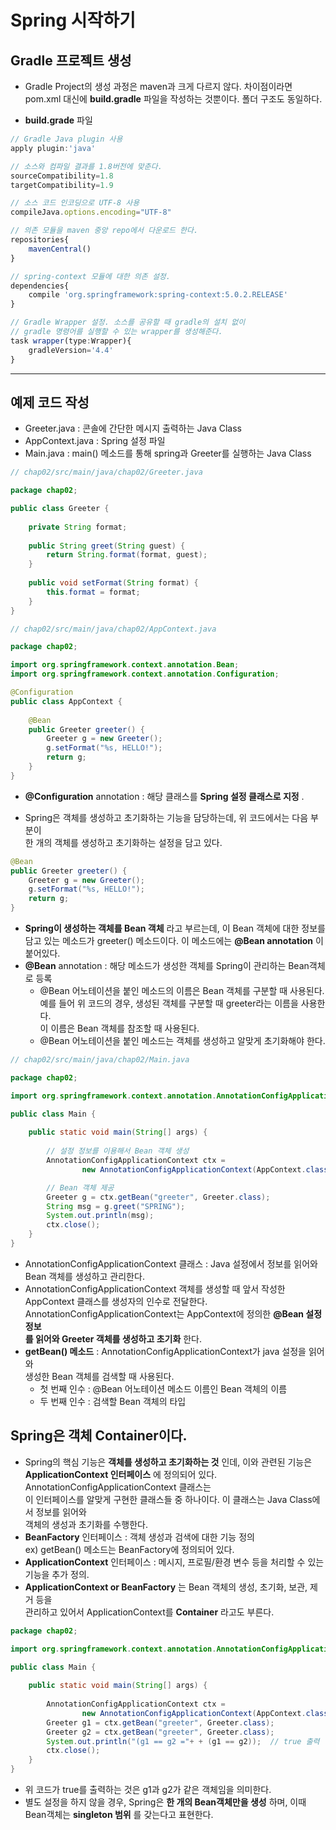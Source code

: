 Spring 시작하기
=====

<h2>Gradle 프로젝트 생성</h2>

* Gradle Project의 생성 과정은 maven과 크게 다르지 않다. 차이점이라면   
  pom.xml 대신에 __build.gradle__ 파일을 작성하는 것뿐이다. 폴더 구조도 동일하다.

* __build.grade__ 파일
```js
// Gradle Java plugin 사용
apply plugin:'java'

// 소스와 컴파일 결과를 1.8버전에 맞춘다.
sourceCompatibility=1.8
targetCompatibility=1.9

// 소스 코드 인코딩으로 UTF-8 사용
compileJava.options.encoding="UTF-8"

// 의존 모듈을 maven 중앙 repo에서 다운로드 한다.
repositories{
	mavenCentral()
}

// spring-context 모듈에 대한 의존 설정.
dependencies{
	compile 'org.springframework:spring-context:5.0.2.RELEASE'
}

// Gradle Wrapper 설정. 소스를 공유할 때 gradle의 설치 없이
// gradle 명령어를 실행할 수 있는 wrapper를 생성해준다.
task wrapper(type:Wrapper){
	gradleVersion='4.4'
}
```
<hr/>

<h2>예제 코드 작성</h2>

* Greeter.java : 콘솔에 간단한 메시지 출력하는 Java Class
* AppContext.java : Spring 설정 파일
* Main.java : main() 메소드를 통해 spring과 Greeter를 실행하는 Java Class

```java
// chap02/src/main/java/chap02/Greeter.java

package chap02;

public class Greeter {
	
	private String format;
	
	public String greet(String guest) {
		return String.format(format, guest);
	}
	
	public void setFormat(String format) {
		this.format = format;
	}
}
```

```java
// chap02/src/main/java/chap02/AppContext.java

package chap02;

import org.springframework.context.annotation.Bean;
import org.springframework.context.annotation.Configuration;

@Configuration
public class AppContext {
	
	@Bean
	public Greeter greeter() {
		Greeter g = new Greeter();
		g.setFormat("%s, HELLO!");
		return g;
	}
}
```
* __@Configuration__ annotation : 해당 클래스를 __Spring 설정 클래스로 지정__ .

* Spring은 객체를 생성하고 초기화하는 기능을 담당하는데, 위 코드에서는 다음 부분이   
  한 개의 객체를 생성하고 초기화하는 설정을 담고 있다.
```java
@Bean
public Greeter greeter() {
    Greeter g = new Greeter();
    g.setFormat("%s, HELLO!");
    return g;
}
```
* __Spring이 생성하는 객체를 Bean 객체__ 라고 부르는데, 이 Bean 객체에 대한 정보를   
  담고 있는 메소드가 greeter() 메소드이다. 이 메소드에는 __@Bean annotation__ 이 붙어있다.   
* __@Bean__ annotation : 해당 메소드가 생성한 객체를 Spring이 관리하는 Bean객체로 등록
  * @Bean 어노테이션을 붙인 메소드의 이름은 Bean 객체를 구분할 때 사용된다.   
    예를 들어 위 코드의 경우, 생성된 객체를 구분할 때 greeter라는 이름을 사용한다.   
    이 이름은 Bean 객체를 참조할 때 사용된다.
  * @Bean 어노테이션을 붙인 메소드는 객체를 생성하고 알맞게 초기화해야 한다.

```java
// chap02/src/main/java/chap02/Main.java

package chap02;

import org.springframework.context.annotation.AnnotationConfigApplicationContext;

public class Main {
	
	public static void main(String[] args) {
		
        // 설정 정보를 이용해서 Bean 객체 생성
		AnnotationConfigApplicationContext ctx = 
				new AnnotationConfigApplicationContext(AppContext.class);

        // Bean 객체 제공
		Greeter g = ctx.getBean("greeter", Greeter.class);
		String msg = g.greet("SPRING");
		System.out.println(msg);
		ctx.close();
	}
}
```
* AnnotationConfigApplicationContext 클래스 : Java 설정에서 정보를 읽어와   
  Bean 객체를 생성하고 관리한다.
* AnnotationConfigApplicationContext 객체를 생성할 때 앞서 작성한   
  AppContext 클래스를 생성자의 인수로 전달한다.   
  AnnotationConfigApplicationContext는 AppContext에 정의한 __@Bean 설정 정보__   
  __를 읽어와 Greeter 객체를 생성하고 초기화__ 한다.
* __getBean() 메소드__ : AnnotationConfigApplicationContext가 java 설정을 읽어와   
  생성한 Bean 객체를 검색할 때 사용된다.
  * 첫 번째 인수 : @Bean 어노테이션 메소드 이름인 Bean 객체의 이름
  * 두 번째 인수 : 검색할 Bean 객체의 타입
</hr>

<h2>Spring은 객체 Container이다.</h2>

* Spring의 핵심 기능은 __객체를 생성하고 초기화하는 것__ 인데, 이와 관련된 기능은   
  __ApplicationContext 인터페이스__ 에 정의되어 있다. AnnotationConfigApplicationContext 클래스는   
  이 인터페이스를 알맞게 구현한 클래스들 중 하나이다. 이 클래스는 Java Class에서 정보를 읽어와   
  객체의 생성과 초기화를 수행한다.
* __BeanFactory__ 인터페이스 : 객체 생성과 검색에 대한 기능 정의   
  ex) getBean() 메소드는 BeanFactory에 정의되어 있다.
* __ApplicationContext__ 인터페이스 : 메시지, 프로필/환경 변수 등을 처리할 수 있는 기능을 추가 정의.
* __ApplicationContext or BeanFactory__ 는 Bean 객체의 생성, 초기화, 보관, 제거 등을   
  관리하고 있어서 ApplicationContext를 __Container__ 라고도 부른다.

```java
package chap02;

import org.springframework.context.annotation.AnnotationConfigApplicationContext;

public class Main {
	
	public static void main(String[] args) {
		
		AnnotationConfigApplicationContext ctx = 
				new AnnotationConfigApplicationContext(AppContext.class);
		Greeter g1 = ctx.getBean("greeter", Greeter.class);
        Greeter g2 = ctx.getBean("greeter", Greeter.class);
        System.out.println("(g1 == g2 ="+ + (g1 == g2));  // true 출력
		ctx.close();
	}
}
```
* 위 코드가 true를 출력하는 것은 g1과 g2가 같은 객체임을 의미한다.
* 별도 설정을 하지 않을 경우, Spring은 __한 개의 Bean객체만을 생성__ 하며, 이때   
  Bean객체는 __singleton 범위__ 를 갖는다고 표현한다.